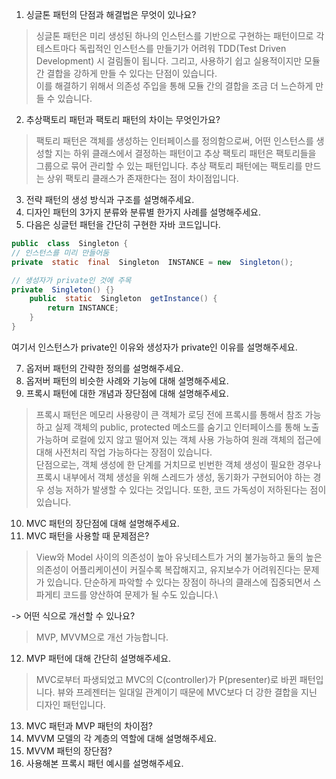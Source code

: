 1. 싱글톤 패턴의 단점과 해결법은 무엇이 있나요?
> 싱글톤 패턴은 미리 생성된 하나의 인스턴스를 기반으로 구현하는 패턴이므로 각 테스트마다 독립적인 인스턴스를 만들기가 어려워 TDD(Test Driven Development) 시 걸림돌이 됩니다. 그리고, 사용하기 쉽고 실용적이지만 모듈 간 결합을 강하게 만들 수 있다는 단점이 있습니다.\
> 이를 해결하기 위해서 의존성 주입을 통해 모듈 간의 결합을 조금 더 느슨하게 만들 수 있습니다.

2. 추상팩토리 패턴과 팩토리 패턴의 차이는 무엇인가요?
> 팩토리 패턴은 객체를 생성하는 인터페이스를 정의함으로써, 어떤 인스턴스를 생성할 지는 하위 클래스에서 결정하는 패턴이고 추상 팩토리 패턴은 팩토리들을 그룹으로 묶어 관리할 수 있는 패턴입니다. 추상 팩토리 패턴에는 팩토리를 만드는 상위 팩토리 클래스가 존재한다는 점이 차이점입니다.

3. 전략 패턴의 생성 방식과 구조를 설명해주세요.
4. 디자인 패턴의 3가지 분류와 분류별 한가지 사례를 설명해주세요.
5. 다음은 싱글턴 패턴을 간단히 구현한 자바 코드입니다.
``` Java
public  class  Singleton {
// 인스턴스를 미리 만들어둠
private  static  final  Singleton  INSTANCE = new  Singleton();

// 생성자가 private인 것에 주목
private  Singleton() {}
	public  static  Singleton  getInstance() {
		return INSTANCE;
	}
}
```

여기서 인스턴스가 private인 이유와 생성자가 private인 이유를 설명해주세요.

7. 옵저버 패턴의 간략한 정의를 설명해주세요.
8. 옵저버 패턴의 비슷한 사례와 기능에 대해 설명해주세요.
9. 프록시 패턴에 대한 개념과 장단점에 대해 설명해주세요.
> 프록시 패턴은 메모리 사용량이 큰 객체가 로딩 전에 프록시를 통해서 참조 가능하고 실제 객체의 public, protected 메소드를 숨기고 인터페이스를 통해 노출 가능하며 로컬에 있지 않고 떨어져 있는 객체 사용 가능하여 원래 객체의 접근에 대해 사전처리 작업 가능하다는 장점이 있습니다.\
> 단점으로는, 객체 생성에 한 단계를 거치므로 빈번한 객체 생성이 필요한 경우나 프록시 내부에서 객체 생성을 위해 스레드가 생성, 동기화가 구현되어야 하는 경우 성능 저하가 발생할 수 있다는 것입니다. 또한, 코드 가독성이 저하된다는 점이 있습니다.

10. MVC 패턴의 장단점에 대해 설명해주세요.
11. MVC 패턴을 사용할 때 문제점은?
> View와 Model 사이의 의존성이 높아 유닛테스트가 거의 불가능하고 둘의 높은 의존성이 어플리케이션이 커질수록 복잡해지고, 유지보수가 어려워진다는 문제가 있습니다. 단순하게 파악할 수 있다는 장점이 하나의 클래스에 집중되면서 스파게티 코드를 양산하여 문제가 될 수도 있습니다.\

-> 어떤 식으로 개선할 수 있나요?
> MVP, MVVM으로 개선 가능합니다.

12. MVP 패턴에 대해 간단히 설명해주세요.
> MVC로부터 파생되었고 MVC의 C(controller)가 P(presenter)로 바뀐 패턴입니다. 뷰와 프레젠터는 일대일 관계이기 때문에 MVC보다 더 강한 결합을 지닌 디자인 패턴입니다.

13. MVC 패턴과 MVP 패턴의 차이점?
14. MVVM 모델의 각 계층의 역할에 대해 설명해주세요.
15. MVVM 패턴의 장단점?
16. 사용해본 프록시 패턴 예시를 설명해주세요.
